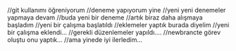 //git kullanımı öğreniyorum
//deneme yapıyorum yine
//yeni yeni denemeler yapmaya devam
//buda yeni bir deneme
//artık biraz daha alışmaya başladım
//yeni bir çalışma başlatıldı
//eklemeler yaptık burada diyelim
//yeni bir çalışma eklendi...
//gerekli düzenlemeler yapıldı....
//newbrancte görev oluştu onu yaptık...
//ama yinede iyi ilerledim...
